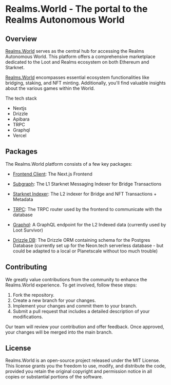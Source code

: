 # Realms.World - The portal to the Realms Autonomous World

## Overview

[Realms.World](https://realms.world) serves as the central hub for accessing the Realms Autonomous World. This platform offers a comprehensive marketplace dedicated to the Loot and Realms ecosystem on both Ethereum and Starknet.

[Realms.World](https://realms.world) encompasses essential ecosystem functionalities like bridging, staking, and NFT minting. Additionally, you'll find valuable insights about the various games within the World.

The tech stack

- Nextjs
- Drizzle
- Apibara
- TRPC
- Graphql
- Vercel

## Packages

The Realms.World platform consists of a few key packages:

- [Frontend Client](https://github.com/BibliothecaDAO/RealmsWorld/tree/main/apps/nextjs): The Next.js Frontend

- [Subgraph](https://github.com/BibliothecaDAO/RealmsWorld/tree/main/packages/subgraph): The L1 Starknet Messaging Indexer for Bridge Transactions
- [Starknet Indexer](https://github.com/BibliothecaDAO/RealmsWorld/tree/main/packages/apibara): The L2 indexer for Bridge and NFT Transactions + Metadata
- [TRPC](https://github.com/BibliothecaDAO/RealmsWorld/tree/main/packages/api): The TRPC router used by the frontend to communicate with the database
- [Graphql](https://github.com/BibliothecaDAO/RealmsWorld/tree/main/packages/graphql-server): A GraphQL endpoint for the L2 Indexed data (currently used by Loot Survivor)
- [Drizzle DB](https://github.com/BibliothecaDAO/RealmsWorld/tree/main/packages/db): The Drizzle ORM containing schema for the Postgres Database (currently set up for the Neon.tech serverless database - but could be adapted to a local or Planetscale without too much trouble)

## Contributing

We greatly value contributions from the community to enhance the Realms.World experience. To get involved, follow these steps:

1. Fork the repository.
2. Create a new branch for your changes.
3. Implement your changes and commit them to your branch.
4. Submit a pull request that includes a detailed description of your modifications.

Our team will review your contribution and offer feedback. Once approved, your changes will be merged into the main branch.

## License

Realms.World is an open-source project released under the MIT License. This license grants you the freedom to use, modify, and distribute the code, provided you retain the original copyright and permission notice in all copies or substantial portions of the software.
